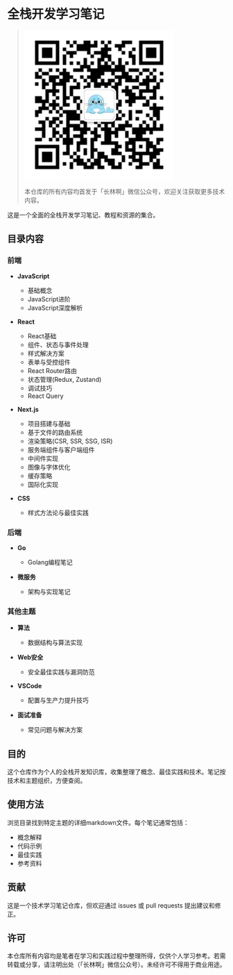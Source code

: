 # 全栈开发学习笔记

> ![微信公众号](./clina.jpg)
>
> 本仓库的所有内容均首发于「长林啊」微信公众号，欢迎关注获取更多技术内容。

这是一个全面的全栈开发学习笔记、教程和资源的集合。

## 目录内容

### 前端

- **JavaScript**
  - 基础概念
  - JavaScript进阶
  - JavaScript深度解析
  
- **React**
  - React基础
  - 组件、状态与事件处理
  - 样式解决方案
  - 表单与受控组件
  - React Router路由
  - 状态管理(Redux, Zustand)
  - 调试技巧
  - React Query
  
- **Next.js**
  - 项目搭建与基础
  - 基于文件的路由系统
  - 渲染策略(CSR, SSR, SSG, ISR)
  - 服务端组件与客户端组件
  - 中间件实现
  - 图像与字体优化
  - 缓存策略
  - 国际化实现

- **CSS**
  - 样式方法论与最佳实践

### 后端

- **Go**
  - Golang编程笔记

- **微服务**
  - 架构与实现笔记

### 其他主题

- **算法**
  - 数据结构与算法实现
  
- **Web安全**
  - 安全最佳实践与漏洞防范

- **VSCode**
  - 配置与生产力提升技巧

- **面试准备**
  - 常见问题与解决方案

## 目的

这个仓库作为个人的全栈开发知识库，收集整理了概念、最佳实践和技术。笔记按技术和主题组织，方便查阅。

## 使用方法

浏览目录找到特定主题的详细markdown文件。每个笔记通常包括：

- 概念解释
- 代码示例
- 最佳实践
- 参考资料

## 贡献

这是一个技术学习笔记仓库，但欢迎通过 issues 或 pull requests 提出建议和修正。

## 许可

本仓库所有内容均是笔者在学习和实践过程中整理所得，仅供个人学习参考。若需转载或分享，请注明出处（「长林啊」微信公众号）。未经许可不得用于商业用途。
